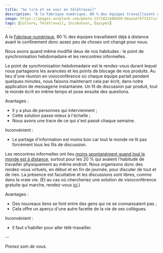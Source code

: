 ```yaml
---
title: "Se lire et se voir en télétravail"
description: "À la Fabrique numérique, 80 % des équipes travaillaient déjà à distance avant le confinement donc assez peu de choses ont changé pour nous."
image: https://images.unsplash.com/photo-1571821440269-9eaa1e75f315?ixlib=rb-1.2.1&ixid=eyJhcHBfaWQiOjEyMDd9&auto=format&fit=crop&w=1200&q=80
tags: [Culture, Télétravail, Incubateur, Équipes]
---
```


À la [Fabrique numérique](https://beta.gouv.fr/incubateurs/fabnumdef.html), 80 % des équipes travaillaient déjà à distance avant le confinement donc assez peu de choses ont changé pour nous.

Nous avons quand même modifié deux de nos habitudes : le point de synchronisation hebdomadaire et les rencontres informelles.

Le point de synchronisation hebdomadaire est le rendez-vous durant lequel nous partageons les avancées et les points de blocage de nos produits. Au lieu d'une réunion en visioconférence où chaque équipe parlait pendant quelques minutes, nous faisons maintenant cela par écrit, dans notre application de messagerie instantanée. Un fil de discussion par produit, tout le monde écrit en même temps et pose ensuite des questions.

Avantages :
- Il y a plus de personnes qui interviennent ;
- Cette solution passe mieux à l'échelle ;
- Nous avons une trace de ce qui s'est passé chaque semaine.

Inconvénient :
- Le partage d'information est moins bon car tout le monde ne lit pas forcément tous les fils de discussion.

Les rencontres informelles ont lieu [moins spontanément quand tout le monde est à distance](https://about.gitlab.com/company/culture/all-remote/), surtout pour les 20 % qui avaient l'habitude de travailler physiquement au même endroit. Nous organisons donc des rendez-vous virtuels, en début et en fin de journée, pour discuter de tout et de rien. La présence est facultative et les discussions sont libres, comme dans la vraie vie. (Et au cas où chercheriez une solution de visioconférence gratuite qui marche, rendez-vous [ici](https://ensemble.scaleway.com/).)

Avantages :
- Des nouveaux liens se font entre des gens qui ne se connaissaient pas ;
- Cela offre un aperçu d'une autre facette de la vie de ses collègues.

Inconvénient :
- Il faut s'habiller pour aller télé-travailler.

--

_Prenez soin de vous._
